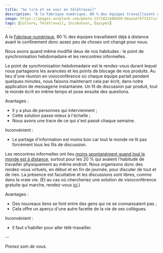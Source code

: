 ```yaml
---
title: "Se lire et se voir en télétravail"
description: "À la Fabrique numérique, 80 % des équipes travaillaient déjà à distance avant le confinement donc assez peu de choses ont changé pour nous."
image: https://images.unsplash.com/photo-1571821440269-9eaa1e75f315?ixlib=rb-1.2.1&ixid=eyJhcHBfaWQiOjEyMDd9&auto=format&fit=crop&w=1200&q=80
tags: [Culture, Télétravail, Incubateur, Équipes]
---
```


À la [Fabrique numérique](https://beta.gouv.fr/incubateurs/fabnumdef.html), 80 % des équipes travaillaient déjà à distance avant le confinement donc assez peu de choses ont changé pour nous.

Nous avons quand même modifié deux de nos habitudes : le point de synchronisation hebdomadaire et les rencontres informelles.

Le point de synchronisation hebdomadaire est le rendez-vous durant lequel nous partageons les avancées et les points de blocage de nos produits. Au lieu d'une réunion en visioconférence où chaque équipe parlait pendant quelques minutes, nous faisons maintenant cela par écrit, dans notre application de messagerie instantanée. Un fil de discussion par produit, tout le monde écrit en même temps et pose ensuite des questions.

Avantages :
- Il y a plus de personnes qui interviennent ;
- Cette solution passe mieux à l'échelle ;
- Nous avons une trace de ce qui s'est passé chaque semaine.

Inconvénient :
- Le partage d'information est moins bon car tout le monde ne lit pas forcément tous les fils de discussion.

Les rencontres informelles ont lieu [moins spontanément quand tout le monde est à distance](https://about.gitlab.com/company/culture/all-remote/), surtout pour les 20 % qui avaient l'habitude de travailler physiquement au même endroit. Nous organisons donc des rendez-vous virtuels, en début et en fin de journée, pour discuter de tout et de rien. La présence est facultative et les discussions sont libres, comme dans la vraie vie. (Et au cas où chercheriez une solution de visioconférence gratuite qui marche, rendez-vous [ici](https://ensemble.scaleway.com/).)

Avantages :
- Des nouveaux liens se font entre des gens qui ne se connaissaient pas ;
- Cela offre un aperçu d'une autre facette de la vie de ses collègues.

Inconvénient :
- Il faut s'habiller pour aller télé-travailler.

--

_Prenez soin de vous._
